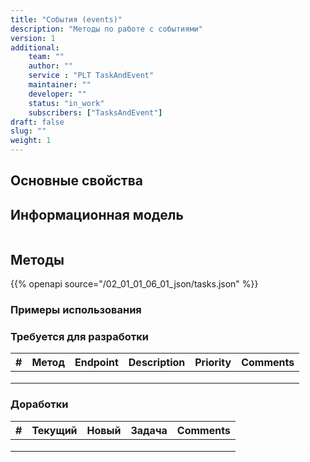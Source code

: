 ```yaml
---
title: "События (events)"
description: "Методы по работе с событиями"
version: 1
additional:
    team: ""
    author: ""
    service : "PLT TaskAndEvent"
    maintainer: ""
    developer: ""
    status: "in_work"
    subscribers: ["TasksAndEvent"]
draft: false
slug: ""
weight: 1
---
```



## Основные свойства


## Информационная модель

```json

```

## Методы

{{% openapi source="/02_01_01_06_01_json/tasks.json" %}}

### Примеры использования



### Требуется для разработки

| #   | Метод | Endpoint | Description | Priority | Comments |
| --- | ----- | -------- | ----------- | -------- | -------- |
|     |       |          |             |          |          |
|     |       |          |             |          |          |
|     |       |          |             |          |          |


### Доработки

| #   | Текущий | Новый | Задача | Comments |
| --- | ------- | ----- | ------ | -------- |
|     |         |       |        |          |
|     |         |       |        |          |
|     |         |       |        |          |
